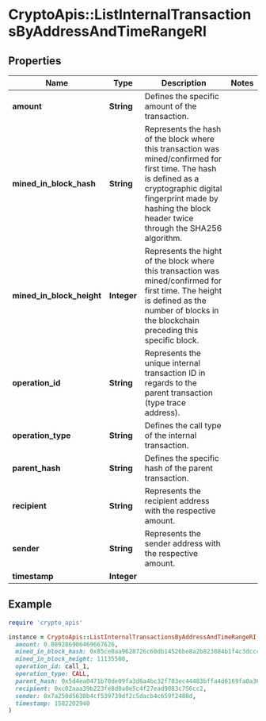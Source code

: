 # CryptoApis::ListInternalTransactionsByAddressAndTimeRangeRI

## Properties

| Name | Type | Description | Notes |
| ---- | ---- | ----------- | ----- |
| **amount** | **String** | Defines the specific amount of the transaction. |  |
| **mined_in_block_hash** | **String** | Represents the hash of the block where this transaction was mined/confirmed for first time. The hash is defined as a cryptographic digital fingerprint made by hashing the block header twice through the SHA256 algorithm. |  |
| **mined_in_block_height** | **Integer** | Represents the hight of the block where this transaction was mined/confirmed for first time. The height is defined as the number of blocks in the blockchain preceding this specific block. |  |
| **operation_id** | **String** | Represents the unique internal transaction ID in regards to the parent transaction (type trace address). |  |
| **operation_type** | **String** | Defines the call type of the internal transaction. |  |
| **parent_hash** | **String** | Defines the specific hash of the parent transaction. |  |
| **recipient** | **String** | Represents the recipient address with the respective amount. |  |
| **sender** | **String** | Represents the sender address with the respective amount. |  |
| **timestamp** | **Integer** |  |  |

## Example

```ruby
require 'crypto_apis'

instance = CryptoApis::ListInternalTransactionsByAddressAndTimeRangeRI.new(
  amount: 0.089286906469667626,
  mined_in_block_hash: 0x85ce0aa9628726c60db14526be8a2b823084b1f4c3dcccdc10b0235f23a49e66,
  mined_in_block_height: 11135508,
  operation_id: call_1,
  operation_type: CALL,
  parent_hash: 0x5d4ea0471b70de09fa3d6a4bc32f703ec44483bffa4d6169fa0a36c6a1dc108a,
  recipient: 0xc02aaa39b223fe8d0a0e5c4f27ead9083c756cc2,
  sender: 0x7a250d5630b4cf539739df2c5dacb4c659f2488d,
  timestamp: 1582202940
)
```


